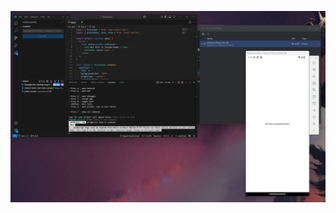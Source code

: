 <p align="center">
  <img src="./my-app/assets/initial_screenshot.png" alt="App Screenshot" style="max-width: 100%; height: auto;" />
</p>
